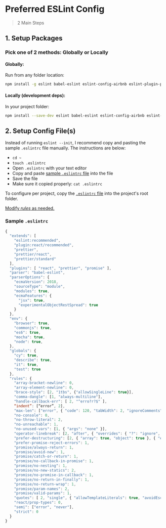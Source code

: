 # Preferred ESLint Config

> 2 Main Steps

## 1. Setup Packages

### Pick one of 2 methods: Globally or Locally

#### Globally:

Run from any folder location:

```sh
npm install -g eslint babel-eslint eslint-config-airbnb eslint-plugin-promise eslint-plugin-import eslint-plugin-jsx-a11y eslint-plugin-react eslint-config-prettier eslint-plugin-prettier prettier
```

#### Locally (development deps):

In your project folder:

```sh
npm install --save-dev eslint babel-eslint eslint-config-airbnb eslint-plugin-promise eslint-plugin-import eslint-plugin-jsx-a11y eslint-plugin-react eslint-config-prettier eslint-plugin-prettier prettier
```

## 2. Setup Config File(s)

Instead of running `eslint --init`, I recommend copy and pasting the sample `.eslintrc` file manually. The instructions are below: 

* `cd ~`
* `touch .eslintrc` 
* Open `.eslintrc` with your text editor
* Copy and paste [sample `.eslintrc` file](#sample-eslintrc) into the file
* Save the file
* Make sure it copied properly: `cat .eslintrc` 

To configure per project, copy the [`.eslintrc` file](#sample-eslintrc) into the project's root folder.

[Modify *rules* as needed.](https://eslint.org/docs/rules/)

### Sample `.eslintrc`

```js
{
  "extends": [
    "eslint:recommended",
    "plugin:react/recommended",
    "prettier",
    "prettier/react",
    "prettier/standard"
  ],
  "plugins": [ "react", "prettier", "promise" ],
  "parser": "babel-eslint",
  "parserOptions": {
    "ecmaVersion": 2018,
    "sourceType": "module",
    "modules": true,
    "ecmaFeatures": {
      "jsx": true,
      "experimentalObjectRestSpread": true
    }
  },
  "env": {
    "browser": true,
    "commonjs": true,
    "es6": true,
    "mocha": true,
    "node": true,
  },
  "globals": {
    "cy": true,
    "describe": true,
    "it": true,
    "test": true
  },
  "rules": {
    "array-bracket-newline": 0,
    "array-element-newline": 0,
    "brace-style": [2, "1tbs", {"allowSingleLine": true}],
    "comma-dangle": [1, "always-multiline"],
    "handle-callback-err": [ 2, "^erro?r?$" ],
    “indent”: [“error”, 2],
    "max-len": ["error", { "code": 120, "tabWidth": 2, "ignoreComments": true, "ignoreUrls": true }],
    "no-console": 0,
    "no-throw-literal": 2,
    "no-unreachable": 1,
    "no-unused-vars": [1, { "args": "none" }],
    "operator-linebreak": [2, "after", { "overrides": { "?": "ignore", ":": "ignore" } } ],
    "prefer-destructuring": [2, { "array": true, "object": true }, { "enforceForRenamedProperties": false }],
    "prefer-promise-reject-errors": 1,
    "promise/always-return": 1,
    "promise/avoid-new": 1,
    "promise/catch-or-return": 1,
    "promise/no-callback-in-promise": 1,
    "promise/no-nesting": 1,
    "promise/no-new-statics": 2,
    "promise/no-promise-in-callback": 1,
    "promise/no-return-in-finally": 1,
    "promise/no-return-wrap": 1,
    "promise/param-names": 2,
    "promise/valid-params": 1,
    "quotes": [ 2, "single", { "allowTemplateLiterals": true, "avoidEscape": true } ],
    "react/prop-types": 0,
    "semi": ["error", "never"],
    "strict": 0
  }
}
```
